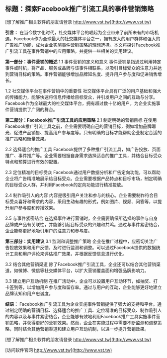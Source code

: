 ## **标题：探索Facebook推广引流工具的事件营销策略**

[想了解推广相关软件的朋友请登录 http://www.vst.tw](http://www.vst.tw)

**引言：**
在当今数字化时代，社交媒体平台的崛起为企业带来了前所未有的市场机遇。Facebook作为全球最大的社交媒体平台之一，拥有庞大的用户群体和强大的广告推广功能，成为企业实施事件营销策略的理想选择。本文将探讨Facebook推广引流工具在事件营销中的应用策略，并提供一些相关的实用建议。

**第一部分：事件营销的概述**
1.1 事件营销的定义和意义
事件营销是指通过利用特定事件或时机，将产品、服务或品牌与该事件相联系，以吸引目标受众的注意力并达到营销目标的策略。事件营销能够增加品牌知名度、提升用户参与度和促进销售增长。

1.2 社交媒体平台在事件营销中的重要性
社交媒体平台具有广泛的用户基础和强大的传播能力，能够快速将信息传播给目标受众，并引发用户之间的互动与分享。Facebook作为全球最大的社交媒体平台，拥有超过数十亿的用户，为企业实施事件营销提供了广阔的舞台。

**第二部分：Facebook推广引流工具的应用策略**
2.1 制定明确的营销目标
在使用Facebook推广引流工具之前，企业需要明确自己的营销目标，例如增加品牌曝光、促进产品销售、提高用户参与度等。只有明确的目标才能帮助企业制定合适的推广策略和衡量效果。

2.2 选择适合的推广工具
Facebook提供了多种推广引流工具，如广告投放、页面推广、事件推广等。企业需要根据自身需求选择适合的推广工具，并结合目标受众特点和预算进行有效的配置。

2.3 定位精准的目标受众
Facebook通过用户数据分析和广告定向功能，可以帮助企业将广告精准地展示给目标受众。企业需要根据产品特点和目标市场，制定明确的目标受众人群，并利用Facebook的定向功能进行精准投放。

2.4 制作吸引人的内容
内容是吸引用户关注和参与的核心。企业需要制作符合目标受众喜好和需求的内容，采用生动有趣的形式，例如图片、视频、问答等，以提升用户参与度和传播效果。

2.5 与事件紧密结合
在选择事件进行营销时，企业需要确保所选择的事件与自身品牌或产品有关联性，并能够引起目标受众的兴趣和共鸣。通过与事件紧密结合，企业能够更好地吸引用户的注意力和参与度。

**第三部分：实用建议**
3.1 监测和调整推广策略
企业在推广过程中，应密切关注广告投放效果和用户反馈，及时进行监测和调整。可以通过Facebook提供的数据统计工具和用户评论来评估推广效果，并根据反馈信息进行优化。

3.2 结合其他营销渠道
除了Facebook推广引流工具，企业还可以结合其他营销渠道，如微博、微信等社交媒体平台，以扩大营销覆盖面和增强品牌影响力。

3.3 建立用户互动机制
在推广活动中，企业可以设置用户互动环节，如抽奖、打卡签到等，以增加用户参与度和留存率。通过与用户的互动，企业能够更好地建立品牌认知和用户忠诚度。

**结语：**
Facebook推广引流工具为企业实施事件营销提供了强大的支持和平台。通过制定明确的营销目标、选择适合的推广工具、定位精准的目标受众、制作吸引人的内容以及与事件紧密结合，企业能够有效地利用Facebook推广工具实施事件营销策略，并获得更好的营销效果。然而，企业在实施过程中需要不断监测和调整策略，同时结合其他营销渠道和建立用户互动机制，以进一步提升营销效果。

[想了解推广相关软件的朋友请登录 http://www.vst.tw](http://www.vst.tw)


[访问软件官网 http://www.vst.tw](http://www.vst.tw)
